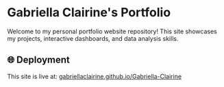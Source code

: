 # Gabriella Clairine's Portfolio

Welcome to my personal portfolio website repository! This site showcases my projects, interactive dashboards, and data analysis skills.  

## 🌐 Deployment
This site is live at: [gabriellaclairine.github.io/Gabriella-Clairine](https://gabriellaclairine.github.io/Gabriella-Clairine/)  
